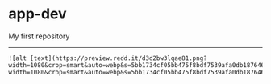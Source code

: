 # app-dev

My first repository
*************************************
	![alt [text](https://preview.redd.it/d3d2bw3lqae81.png?width=1080&crop=smart&auto=webp&s=5bb1734cf05bb475f8bdf7539afa0db1876465a0)https://preview.redd.it/d3d2bw3lqae81.png?width=1080&crop=smart&auto=webp&s=5bb1734cf05bb475f8bdf7539afa0db1876465a0] 
